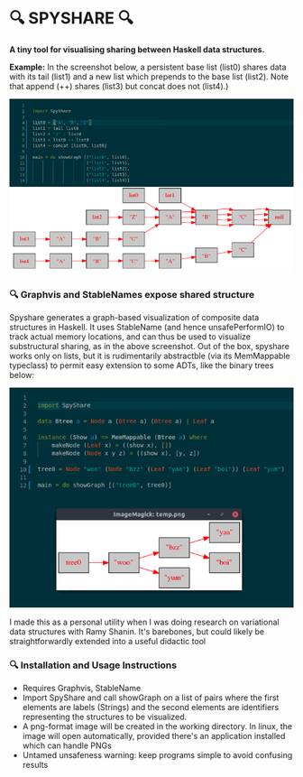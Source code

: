 
🔍 SPYSHARE 🔍
=========================

**A tiny tool for visualising sharing between Haskell data structures.**

**Example:** In the screenshot below, a persistent base list (list0) shares data with its tail (list1) and a new list which prepends to the base list (list2). Note that append (++) shares (list3) but concat does not (list4).)

![An example sharing graph and code](screenshots/spyshare01.png)


### 🔍 Graphvis and StableNames expose shared structure

Spyshare generates a graph-based visualization of composite data structures in Haskell. It uses StableName (and hence unsafePerformIO) to track actual memory locations, and can thus be used to visualize substructural sharing, as in the above screenshot. Out of the box, spyshare works only on lists, but it is rudimentarily abstractble (via its MemMappable typeclass) to permit easy extension to some ADTs, like the binary trees below:

![an example with a custom binary tree ADT](screenshots/spyshare02.png)

I made this as a personal utility when I was doing research on variational data structures with Ramy Shanin. It's barebones, but could likely be straightforwardly extended into a useful didactic tool

### 🔍 Installation and Usage Instructions

- Requires Graphvis, StableName
- Import SpyShare and call showGraph on a list of pairs where the first elements are labels (Strings) and the second elements are identifiers representing the structures to be visualized.
- A png-format image will be created in the working directory. In linux, the image will open automatically, provided there's an application installed which can handle PNGs
- Untamed unsafeness warning: keep programs simple to avoid confusing results
